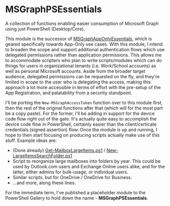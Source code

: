 # MSGraphPSEssentials
A collection of functions enabling easier consumption of Microsoft Graph using just PowerShell (Desktop/Core).

This module is the successor of [MSGraphAppOnlyEssentials](https://github.com/JeremyTBradshaw/MSGraphAppOnlyEssentials), which is geared specifically towards App-Only use cases.  With this module, I intend to broaden the scope and support additional authentication flows which use delegated permissions rather than application permissions.  This allows me to accommodate scripters who plan to write scripts/modules which can do things for users in organizational tenants (i.e. Work/School accounts) as well as personal Microsoft accounts.  Aside from the broader target audience, delegated permissions can be requested on the fly, and they're limited in scope to the user who is delegating the access, making this approach a lot more accessible in terms of effort with the pre-setup of the App Registration, and palatability from a security standpoint.

I'll be porting the `New-MSGraphAccessToken` function over to this module first, then the rest of the original functions after that (which will for the most part be a copy paste).  For the former, I'll be adding in support for the device code flow right out of the gate.  It's actually quite easy to accomplish the device code flow in PowerShell, certainly easier than the client/certicate credentials (signed assertion) flow.  Once the module is up and running, I hope to then start focusing on producing scripts actually make use of this stuff.  Example ideas are:

- (Done already) [Get-MailboxLargeItems.ps1](https://github.com/JeremyTBradshaw/blob/main/Get-MailboxLargeItems.ps1) / [New-LargeItemsSearchFolder.ps1](https://github.com/JeremyTBradshaw/blob/main/New-LargeItemsSearchFolder.ps1)
- Script to reorganize large mailboxes into folders by year.  This could be used by Outlook.com users and Exchange Online users alike, and for the latter, either admins for bulk-usage, or individual users.
- Similar scripts, but for OneDrive / OneDrive for Business.
- ...and more, along these lines.

For the immediate term, I've published a placeholder module to the PowerShell Gallery to hold down the name - **MSGraphPSEssentials**.

